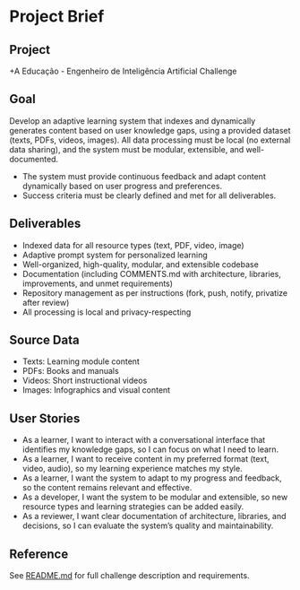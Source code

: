 # Project Brief

## Project

+A Educação - Engenheiro de Inteligência Artificial Challenge

## Goal

Develop an adaptive learning system that indexes and dynamically generates content based on user knowledge gaps, using a
provided dataset (texts, PDFs, videos, images). All data processing must be local (no external data sharing), and the
system must be modular, extensible, and well-documented.

- The system must provide continuous feedback and adapt content dynamically based on user progress and preferences.
- Success criteria must be clearly defined and met for all deliverables.

## Deliverables

- Indexed data for all resource types (text, PDF, video, image)
- Adaptive prompt system for personalized learning
- Well-organized, high-quality, modular, and extensible codebase
- Documentation (including COMMENTS.md with architecture, libraries, improvements, and unmet requirements)
- Repository management as per instructions (fork, push, notify, privatize after review)
- All processing is local and privacy-respecting

## Source Data

- Texts: Learning module content
- PDFs: Books and manuals
- Videos: Short instructional videos
- Images: Infographics and visual content

## User Stories

- As a learner, I want to interact with a conversational interface that identifies my knowledge gaps, so I can focus on
  what I need to learn.
- As a learner, I want to receive content in my preferred format (text, video, audio), so my learning experience matches
  my style.
- As a learner, I want the system to adapt to my progress and feedback, so the content remains relevant and effective.
- As a developer, I want the system to be modular and extensible, so new resource types and learning strategies can be
  added easily.
- As a reviewer, I want clear documentation of architecture, libraries, and decisions, so I can evaluate the system’s
  quality and maintainability.

## Reference

See [README.md](../README.md) for full challenge description and requirements.
